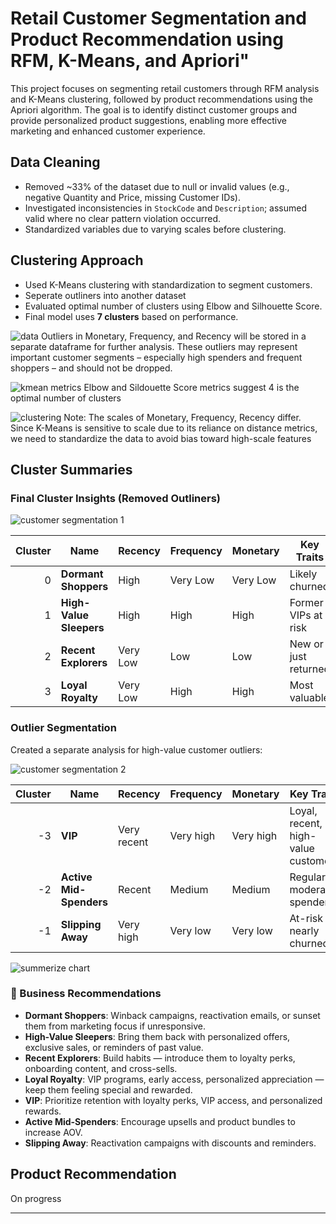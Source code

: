 # Retail Customer Segmentation and Product Recommendation using RFM, K-Means, and Apriori"

This project focuses on segmenting retail customers through RFM analysis and K-Means clustering, followed by product recommendations using the Apriori algorithm. The goal is to identify distinct customer groups and provide personalized product suggestions, enabling more effective marketing and enhanced customer experience.

## Data Cleaning

- Removed ~33% of the dataset due to null or invalid values (e.g., negative Quantity and Price, missing Customer IDs).
- Investigated inconsistencies in `StockCode` and `Description`; assumed valid where no clear pattern violation occurred.
- Standardized variables due to varying scales before clustering.


## Clustering Approach

- Used K-Means clustering with standardization to segment customers.
- Seperate outliners into another dataset
- Evaluated optimal number of clusters using Elbow and Silhouette Score.
- Final model uses **7 clusters** based on performance.

![data](figures/fig1.png)
Outliers in Monetary, Frequency, and Recency will be stored in a separate dataframe for further analysis. These outliers may represent important customer segments – especially high spenders and frequent shoppers – and should not be dropped.

![kmean metrics](figures/fig4.png)
Elbow and Sildouette Score metrics suggest 4 is the optimal number of clusters

![clustering](figures/fig5.png)
Note: The scales of Monetary, Frequency, Recency differ. Since K-Means is sensitive to scale due to its reliance on distance metrics, we need to standardize the data to avoid bias toward high-scale features

## Cluster Summaries

### Final Cluster Insights (Removed Outliners)
![customer segmentation 1](figures/fig6.png)

| Cluster | Name                      | Recency      | Frequency   | Monetary    | Key Traits                                  |
|--------:|---------------------------|--------------|-------------|-------------|---------------------------------------------|
| 0      | **Dormant Shoppers**       | High         | Very Low    | Very Low    | Likely churned                              |
| 1      | **High-Value Sleepers**    | High         | High        | High        | Former VIPs at risk                         |
| 2      | **Recent Explorers**       | Very Low     | Low         | Low         | New or just returned                        |
| 3      | **Loyal Royalty**          | Very Low     | High        | High        | Most valuable                               |

### Outlier Segmentation
Created a separate analysis for high-value customer outliers:

![customer segmentation 2](figures/fig7.png)


| Cluster | Name                       | Recency      | Frequency   | Monetary    | Key Traits                                  |
|--------:|----------------------------|--------------|-------------|-------------|---------------------------------------------|
| -3      | **VIP**                    | Very recent  | Very high   | Very high   | Loyal, recent, high-value customers         |
| -2      | **Active Mid-Spenders**    | Recent       | Medium      | Medium      | Regular, moderate spenders                  |
| -1      | **Slipping Away**          | Very high    | Very low    | Very low    | At-risk or nearly churned                   |

![summerize chart](figures/fig8.png)

### 🧪 Business Recommendations
- **Dormant Shoppers**: Winback campaigns, reactivation emails, or sunset them from marketing focus if unresponsive.
- **High-Value Sleepers**: Bring them back with personalized offers, exclusive sales, or reminders of past value.
- **Recent Explorers**: Build habits — introduce them to loyalty perks, onboarding content, and cross-sells.
- **Loyal Royalty**: VIP programs, early access, personalized appreciation — keep them feeling special and rewarded.
- **VIP**: Prioritize retention with loyalty perks, VIP access, and personalized rewards.
- **Active Mid-Spenders**: Encourage upsells and product bundles to increase AOV.
- **Slipping Away**: Reactivation campaigns with discounts and reminders.

## Product Recommendation
On progress

---
